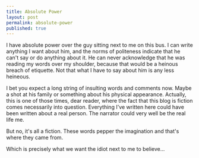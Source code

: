```yaml
---
title: Absolute Power
layout: post
permalink: absolute-power
published: true
---
```

I have absolute power over the guy sitting next to me on this bus. I can write anything I want about him, and the norms of politeness indicate that he can't say or do anything about it. He can never acknowledge that he was reading my words over my shoulder, because that would be a heinous breach of etiquette. Not that what I have to say about him is any less heineous.

I bet you expect a long string of insulting words and comments now. Maybe a shot at his family or something about his physical appearance. Actually, this is one of those times, dear reader, where the fact that this blog is fiction comes necessarily into question. Everything I've written here could have been written about a real person. The narrator could very well be the real life me.

But no, it's all a fiction. These words pepper the imagination and that's where they came from.

Which is precisely what we want the idiot next to me to believe...

